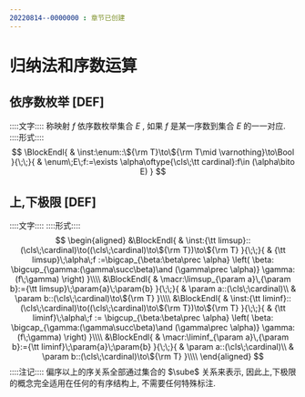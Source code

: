 ```yaml
---
20220814--0000000 : 章节已创建
---
```

# 归纳法和序数运算
## 依序数枚举 [DEF]
::::文字::::
称映射 $f$ 依序数枚举集合 $E$ , 如果 $f$ 是某一序数到集合 $E$ 的一一对应. 
::::形式::::
$$
\BlockEndl{
    & \inst:\enum::\${\rm T}\to\${\rm T\mid \varnothing}\to\Bool
}{\;\;}{
    & \enum\;E\;f:=\exists \alpha\oftype{\cls\;\tt cardinal}:f\in (\alpha\bito E)
}
$$


## 上,下极限 [DEF]
::::文字::::
::::形式::::
$$
\begin{aligned}
&\BlockEndl{
    & \inst:{\tt limsup}::
        (\cls\;\cardinal)\to((\cls\;\cardinal)\to\${\rm T})\to\${\rm T}
}{\;\;}{
    & {\tt limsup}\;\alpha\;f
    :=\bigcap_{\beta:\beta\prec \alpha}
    \left(
        \beta:
            \bigcup_{\gamma:(\gamma\succ\beta)\and (\gamma\prec \alpha)}
            \gamma:(f\;\gamma)
    \right)
}\\\\
&\BlockEndl{
    & \macr:\limsup_{\param a}\,{\param b}:={\tt limsup}\;\param{a}\;\param{b}
}{\;\;}{
    & \param a::(\cls\;\cardinal)\\
    & \param b::(\cls\;\cardinal)\to\${\rm T}
}\\\\
&\BlockEndl{
    & \inst:{\tt liminf}::
        (\cls\;\cardinal)\to((\cls\;\cardinal)\to\${\rm T})\to\${\rm T}
}{\;\;}{
    & {\tt liminf}\;\alpha\;f
    := \bigcup_{\beta:\beta\prec \alpha}
    \left(
        \beta:
            \bigcap_{\gamma:(\gamma\succ\beta)\and (\gamma\prec \alpha)}
            \gamma:(f\;\gamma)
    \right)
}\\\\
&\BlockEndl{
    & \macr:\liminf_{\param a}\,{\param b}:={\tt liminf}\;\param{a}\;\param{b}
}{\;\;}{
    & \param a::(\cls\;\cardinal)\\
    & \param b::(\cls\;\cardinal)\to\${\rm T}
}\\\\
\end{aligned}
$$
::::注记::::
偏序以上的序关系全部通过集合的 $\sube$ 关系来表示, 因此上,下极限的概念完全适用在任何的有序结构上, 不需要任何特殊标注. 
